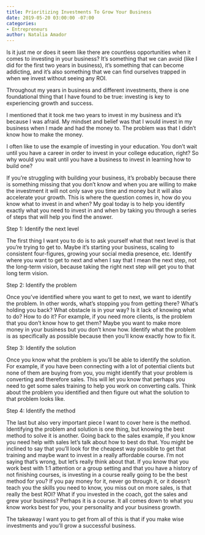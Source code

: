 ```yaml
---
title: Prioritizing Investments To Grow Your Business
date: 2019-05-20 03:00:00 -07:00
categories:
- Entrepreneurs
author: Natalia Amador
---
```


Is it just me or does it seem like there are countless opportunities when it comes to investing in your business? It’s something that we can avoid (like I did for the first two years in business), it’s something that can become addicting, and it’s also something that we can find ourselves trapped in when we invest without seeing any ROI.

Throughout my years in business and different investments, there is one foundational thing that I have found to be true: investing is key to experiencing growth and success.

I mentioned that it took me two years to invest in my business and it’s because I was afraid. My mindset and belief was that I would invest in my business when I made and had the money to. The problem was that I didn’t know how to make the money.

I often like to use the example of investing in your education. You don’t wait until you have a career in order to invest in your college education, right? So why would you wait until you have a business to invest in learning how to build one?

If you’re struggling with building your business, it’s probably because there is something missing that you don’t know and when you are willing to make the investment it will not only save you time and money but it will also accelerate your growth. This is where the question comes in, how do you know what to invest in and when? My goal today is to help you identify exactly what you need to invest in and when by taking you through a series of steps that will help you find the answer.

Step 1: Identify the next level

The first thing I want you to do is to ask yourself what that next level is that you’re trying to get to. Maybe it’s starting your business, scaling to consistent four-figures, growing your social media presence, etc. Identify where you want to get to next and when I say that I mean the next step, not the long-term vision, because taking the right next step will get you to that long term vision.

Step 2: Identify the problem

Once you’ve identified where you want to get to next, we want to identify the problem. In other words, what’s stopping you from getting there? What’s holding you back? What obstacle is in your way? Is it lack of knowing what to do? How to do it? For example, if you need more clients, is the problem that you don’t know how to get them? Maybe you want to make more money in your business but you don’t know how. Identify what the problem is as specifically as possible because then you’ll know exactly how to fix it.

Step 3: Identify the solution

Once you know what the problem is you’ll be able to identify the solution. For example, if you have been connecting with a lot of potential clients but none of them are buying from you, you might identify that your problem is converting and therefore sales. This will let you know that perhaps you need to get some sales training to help you work on converting calls. Think about the problem you identified and then figure out what the solution to that problem looks like.

Step 4: Identify the method

The last but also very important piece I want to cover here is the method. Identifying the problem and solution is one thing, but knowing the best method to solve it is another. Going back to the sales example, if you know you need help with sales let’s talk about how to best do that. You might be inclined to say that you’ll look for the cheapest way possible to get that training and maybe want to invest in a really affordable course. I’m not saying that’s wrong, but let’s really think about that. If you know that you work best with 1:1 attention or a group setting and that you have a history of not finishing courses, is investing in a course really going to be the best method for you? If you pay money for it, never go through it, or it doesn’t teach you the skills you need to know, you miss out on more sales, is that really the best ROI? What if you invested in the coach, got the sales and grew your business? Perhaps it is a course. It all comes down to what you know works best for you, your personality and your business growth. 

The takeaway I want you to get from all of this is that if you make wise investments and you’ll grow a successful business.

